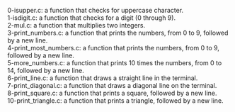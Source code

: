 0-isupper.c: a function that checks for uppercase character.
<br>1-isdigit.c: a function that checks for a digit (0 through 9).
<br>2-mul.c: a function that multiplies two integers.
<br>3-print_numbers.c: a function that prints the numbers, from 0 to 9, followed by a new line.
<br>4-print_most_numbers.c: a function that prints the numbers, from 0 to 9, followed by a new line.
<br>5-more_numbers.c: a function that prints 10 times the numbers, from 0 to 14, followed by a new line.
<br>6-print_line.c: a function that draws a straight line in the terminal.
<br>7-print_diagonal.c: a function that draws a diagonal line on the terminal.
<br>8-print_square.c: a function that prints a square, followed by a new line.
<br>10-print_triangle.c: a function that prints a triangle, followed by a new line.
